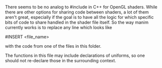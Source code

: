 There seems to be no analog to #include in C++ for OpenGL shaders.  While there are other options for sharing code between shaders, a lot of them aren't great, especially if the goal is to have all the logic for which specific bits of code to share handled in the shader file itself.  So the way manim currently works is to replace any line which looks like 

#INSERT <file_name>

with the code from one of the files in this folder.

The functions in this file may include declarations of uniforms, so one should not re-declare those in the surrounding context.
